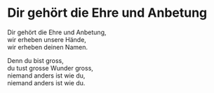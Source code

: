 # Dir gehört die Ehre und Anbetung

Dir gehört die Ehre und Anbetung,   
wir erheben unsere Hände,   
wir erheben deinen Namen.

Denn du bist gross,   
du tust grosse Wunder gross,   
niemand anders ist wie du,   
niemand anders ist wie du.
